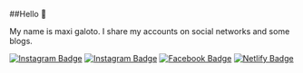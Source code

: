 

##Hello :wave:

My name is maxi galoto. I share my accounts on social networks and some blogs.


<p dir="auto"><a href="https://www.instagram.com/maxigaloto" rel="nofollow"><img src = 'https://img.shields.io/badge/Instagram-E4405F?style=for-the-badge&logo=instagram&logoColor=white'alt="Instagram Badge" data-canonical-src="https://img.shields.io/badge/-@maxigaloto-1ca0f1?style=flat&amp;labelColor=1ca0f1&amp;logo=twitter&amp;logoColor=white&amp;link=https://www.instagram.com/maxigaloto" style="max-width: 75%;"></a> <a href="https://www.instagram.com/ryeconomia" rel="nofollow"><img src = 'https://img.shields.io/badge/Instagram-E4405F?style=for-the-badge&logo=instagram&logoColor=white'alt="Instagram Badge" data-canonical-src="https://img.shields.io/badge/-@ryeconomia-1ca0f1?style=flat&amp;labelColor=1ca0f1&amp;logo=twitter&amp;logoColor=white&amp;link=https://www.instagram.com/maxigaloto" style="max-width: 75%;"></a> <a href="https://www.facebook.com/maxi.galoto" rel="nofollow"><img src="https://img.shields.io/badge/Facebook-1877F2?style=for-the-badge&logo=facebook&logoColor=white" alt="Facebook Badge" data-canonical-src="https://img.shields.io/badge/-maxi.galoto-blue?style=flat&amp;logo=Linkedin&amp;logoColor=white&amp;link=https://www.facebook.com/maxi.galoto/" style="max-width: 100%;"></a> <a href="https://maxi-galo.netlify.app/" rel="nofollow"><img src="https://img.shields.io/badge/Netlify-00C7B7?style=for-the-badge&logo=netlify&logoColor=white" alt="Netlify Badge" data-canonical-src="https://img.shields.io/badge/-Personal%20blog-47CCCC?style=flat&amp;logo=Google-Chrome&amp;logoColor=white&amp;link=https://maxi-galo.netlify.app/" style="max-width: 100%;"></p>



<!--
**MGaloto/MGaloto** is a ✨ _special_ ✨ repository because its `README.md` (this file) appears on your GitHub profile.

Here are some ideas to get you started:

- 🔭 I’m currently working on ...
- 🌱 I’m currently learning ...
- 👯 I’m looking to collaborate on ...
- 🤔 I’m looking for help with ...
- 💬 Ask me about ...
- 📫 How to reach me: ...
- 😄 Pronouns: ...
- ⚡ Fun fact: ...
-->
